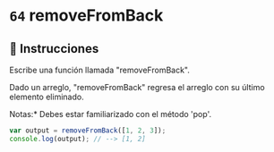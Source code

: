 # `64` removeFromBack

## 📝 Instrucciones

Escribe una función llamada "removeFromBack".

Dado un arreglo, "removeFromBack" regresa el arreglo con su último elemento eliminado.

Notas:* Debes estar familiarizado con el método 'pop'.

```Javascript
var output = removeFromBack([1, 2, 3]);
console.log(output); // --> [1, 2]
```